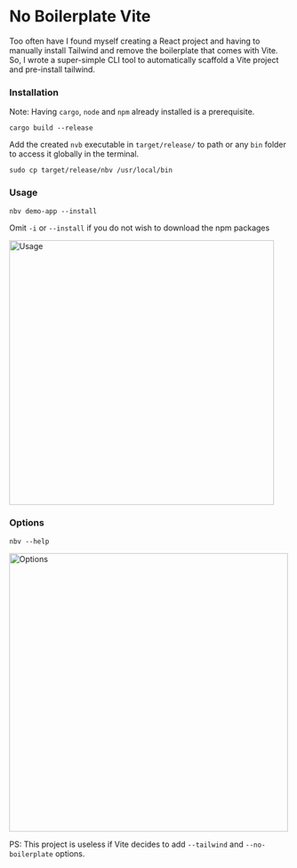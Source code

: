 # No Boilerplate Vite
Too often have I found myself creating a React project and having to manually install Tailwind and remove the boilerplate that comes with Vite. So, I wrote a super-simple CLI tool to automatically scaffold a Vite project and pre-install tailwind.
### Installation
Note: Having `cargo`, `node` and `npm` already installed is a prerequisite.
```
cargo build --release
```
Add the created `nvb` executable in `target/release/` to path or any `bin` folder to access it globally in the terminal.
```
sudo cp target/release/nbv /usr/local/bin
```
### Usage
```
nbv demo-app --install
```
Omit `-i` or `--install` if you do not wish to download the npm packages

<img width="476" alt="Usage" src="https://github.com/alasgarlikamal/no-boilerplate-vite/assets/98516464/1fe56b24-8390-4479-8f56-91dcc5334cdc">

### Options
```
nbv --help
```
<img width="501" alt="Options" src="https://github.com/alasgarlikamal/no-boilerplate-vite/assets/98516464/0ac160b6-a3ea-4f46-861a-3c6474aa704d">

PS: This project is useless if Vite decides to add `--tailwind` and `--no-boilerplate` options.
